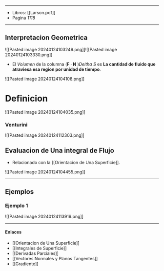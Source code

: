 
---
- Libros: [[Larson.pdf]]
- Pagina *1118*
---

## Interpretacion Geometrica

![[Pasted image 20240124103249.png]]![[Pasted image 20240124103330.png]]

- El *Volumen* de la columna (**F · N** )*Deltha S*  es **La cantidad de fluido que atraviesa esa region por  unidad de tiempo**.

![[Pasted image 20240124104108.png]]

# Definicion

![[Pasted image 20240124104035.png]]

### Venturini

![[Pasted image 20240124112303.png]]


## Evaluacion de Una integral de Flujo

- Relacionado con la [[Orientacion de Una Superficie]].

![[Pasted image 20240124104455.png]]



---
## Ejemplos
### Ejemplo 1

![[Pasted image 20240124113919.png]]

---

#### Enlaces
- [[Orientacion de Una Superficie]]
- [[Integrales de Superficie]]
- [[Derivadas Parciales]]
- [[Vectores Normales y Planos Tangentes]]
- [[Gradiente]]